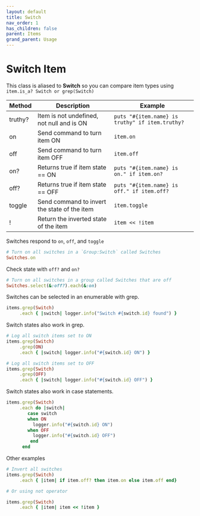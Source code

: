 ```yaml
---
layout: default
title: Switch
nav_order: 1
has_children: false
parent: Items
grand_parent: Usage
---
```



# Switch Item
This class is aliased to **Switch** so you can compare item types using `item.is_a? Switch or grep(Switch)`

| Method  | Description                                  | Example                                         |
| ------- | -------------------------------------------- | ----------------------------------------------- |
| truthy? | Item is not undefined, not null and is ON    | `puts "#{item.name} is truthy" if item.truthy?` |
| on      | Send command to turn item ON                 | `item.on`                                       |
| off     | Send command to turn item OFF                | `item.off`                                      |
| on?     | Returns true if item state == ON             | `puts "#{item.name} is on." if item.on?`        |
| off?    | Returns true if item state == OFF            | `puts "#{item.name} is off." if item.off?`      |
| toggle  | Send command to invert the state of the item | `item.toggle`                                   |
| !       | Return the inverted state of the item        | `item << !item`                                 |


Switches respond to `on`, `off`, and `toggle`

```ruby
# Turn on all switches in a `Group:Switch` called Switches
Switches.on
```

Check state with `off?` and `on?`

```ruby
# Turn on all switches in a group called Switches that are off
Switches.select(&:off?).each(&:on)
```

Switches can be selected in an enumerable with grep.

```ruby
items.grep(Switch)
     .each { |switch| logger.info("Switch #{switch.id} found") }
```

Switch states also work in grep.
```ruby
# Log all switch items set to ON
items.grep(Switch)
     .grep(ON)
     .each { |switch| logger.info("#{switch.id} ON") }

# Log all switch items set to OFF
items.grep(Switch)
     .grep(OFF)
     .each { |switch| logger.info("#{switch.id} OFF") }
```

Switch states also work in case statements.
```ruby
items.grep(Switch)
     .each do |switch|
        case switch
        when ON
          logger.info("#{switch.id} ON")
        when OFF
          logger.info("#{switch.id} OFF")
         end
      end
```


Other examples
```ruby
# Invert all switches
items.grep(Switch)
     .each { |item| if item.off? then item.on else item.off end}

# Or using not operator

items.grep(Switch)
     .each { |item| item << !item } 

```

